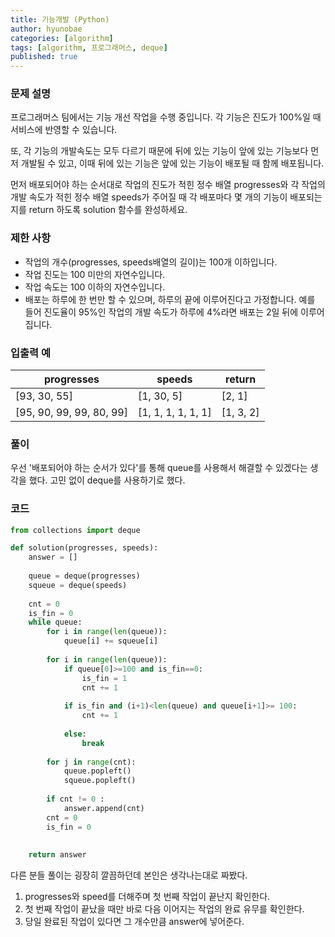 ```yaml
---
title: 기능개발 (Python)
author: hyunobae
categories: [algorithm]
tags: [algorithm, 프로그래머스, deque]
published: true
---
```


### 문제 설명
프로그래머스 팀에서는 기능 개선 작업을 수행 중입니다. 각 기능은 진도가 100%일 때 서비스에 반영할 수 있습니다.

또, 각 기능의 개발속도는 모두 다르기 때문에 뒤에 있는 기능이 앞에 있는 기능보다 먼저 개발될 수 있고, 이때 뒤에 있는 기능은 앞에 있는 기능이 배포될 때 함께 배포됩니다.

먼저 배포되어야 하는 순서대로 작업의 진도가 적힌 정수 배열 progresses와 각 작업의 개발 속도가 적힌 정수 배열 speeds가 주어질 때 각 배포마다 몇 개의 기능이 배포되는지를 return 하도록 solution 함수를 완성하세요.

### 제한 사항
- 작업의 개수(progresses, speeds배열의 길이)는 100개 이하입니다.
- 작업 진도는 100 미만의 자연수입니다.
- 작업 속도는 100 이하의 자연수입니다.
- 배포는 하루에 한 번만 할 수 있으며, 하루의 끝에 이루어진다고 가정합니다. 예를 들어 진도율이 95%인 작업의 개발 속도가 하루에 4%라면 배포는 2일 뒤에 이루어집니다.

### 입출력 예
|progresses|speeds|return|
|---|---|---|
|[93, 30, 55]|[1, 30, 5]|[2, 1]|
|[95, 90, 99, 99, 80, 99]|[1, 1, 1, 1, 1, 1]|[1, 3, 2]|


### 풀이 
우선 '배포되어야 하는 순서가 있다'를 통해 queue를 사용해서 해결할 수 있겠다는 생각을 했다. 고민 없이 deque를 사용하기로 했다. 

### 코드
```python
from collections import deque

def solution(progresses, speeds):
    answer = []
    
    queue = deque(progresses)
    squeue = deque(speeds)
    
    cnt = 0 
    is_fin = 0
    while queue:
        for i in range(len(queue)):
            queue[i] += squeue[i]
        
        for i in range(len(queue)):
            if queue[0]>=100 and is_fin==0:
                is_fin = 1
                cnt += 1
                
            if is_fin and (i+1)<len(queue) and queue[i+1]>= 100:
                cnt += 1
            
            else: 
                break
                
        for j in range(cnt):
            queue.popleft()
            squeue.popleft()
                
        if cnt != 0 :
            answer.append(cnt) 
        cnt = 0
        is_fin = 0
        
    
    return answer
```

다른 분들 풀이는 굉장히 깔끔하던데 본인은 생각나는대로 짜봤다.<br>
1. progresses와 speed를 더해주며 첫 번째 작업이 끝난지 확인한다.<br>
2. 첫 번째 작업이 끝났을 때만 바로 다음 이어지는 작업의 완료 유무를 확인한다.
3. 당일 완료된 작업이 있다면 그 개수만큼 answer에 넣어준다.



